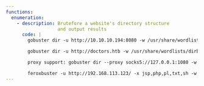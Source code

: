 ```yaml
---
functions:
  enumeration:
    - description: Brutefore a website's directory structure
                   and output results
      code: |
        gobuster dir -u http://10.10.10.194:8080 -w /usr/share/wordlists/dirb/common.txt -x txt,php -t 5

        gobuster dir -u http://doctors.htb -w /usr/share/wordlists/dirb/big.txt -x txt,sh,php,html -q -t 10 -c "session=eyJfZnJlc2giOmZhbHNlfQ.X8vtQA.BYnd7TX1mCjNoHGLClgG8o7CN-A"

        proxy support: gobuster dir --proxy socks5://127.0.0.1:1080 -w /usr/share/dirb/wordlists/big.txt --url http://10.1.1.65 -x asp,aspx,php,txt,sh -t 40

        feroxbuster -u http://192.168.113.123/ -x jsp,php,pl,txt,sh -w /usr/share/wordlists/dirb/big.txt
---
```

